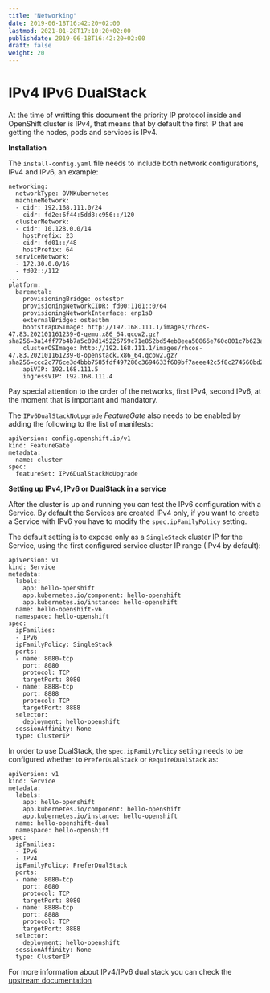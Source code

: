 ```yaml
---
title: "Networking"
date: 2019-06-18T16:42:20+02:00
lastmod: 2021-01-28T17:10:20+02:00
publishdate: 2019-06-18T16:42:20+02:00
draft: false
weight: 20
---
```


# IPv4 IPv6 DualStack

At the time of writting this document the priority IP protocol inside and OpenShift cluster is IPv4, that means that by default the first IP that are getting the nodes, pods and services is IPv4. 

**Installation**

The `install-config.yaml` file needs to include both network configurations, IPv4 and IPv6, an example:


```
networking:
  networkType: OVNKubernetes
  machineNetwork:
  - cidr: 192.168.111.0/24
  - cidr: fd2e:6f44:5dd8:c956::/120
  clusterNetwork:
  - cidr: 10.128.0.0/14
    hostPrefix: 23
  - cidr: fd01::/48
    hostPrefix: 64
  serviceNetwork:
  - 172.30.0.0/16
  - fd02::/112
...
platform:
  baremetal:
    provisioningBridge: ostestpr
    provisioningNetworkCIDR: fd00:1101::0/64
    provisioningNetworkInterface: enp1s0
    externalBridge: ostestbm
    bootstrapOSImage: http://192.168.111.1/images/rhcos-47.83.202101161239-0-qemu.x86_64.qcow2.gz?sha256=3a14ff77b4b7a5c89d145226759c71e852bd54eb8eea50866e760c801c7b623a
    clusterOSImage: http://192.168.111.1/images/rhcos-47.83.202101161239-0-openstack.x86_64.qcow2.gz?sha256=ccc2c776ce3d4bbb7585fdf497286c3694633f609bf7aeee42c5f8c274560bd2
    apiVIP: 192.168.111.5
    ingressVIP: 192.168.111.4
```

Pay special attention to the order of the networks, first IPv4, second IPv6, at the moment that is important and mandatory.

The `IPv6DualStackNoUpgrade` _FeatureGate_ also needs to be enabled by adding the following to the list of manifests:

```
apiVersion: config.openshift.io/v1
kind: FeatureGate
metadata:
  name: cluster
spec:
  featureSet: IPv6DualStackNoUpgrade

```

**Setting up IPv4, IPv6 or DualStack in a service**

After the cluster is up and running you can test the IPv6 configuration with a Service. By default the Services are created IPv4 only, if you want to create a Service with IPv6 you have to modify the `spec.ipFamilyPolicy` setting.

The default setting is to expose only as a `SingleStack` cluster IP for the Service, using the first configured service cluster IP range (IPv4 by default):

```
apiVersion: v1
kind: Service
metadata:
  labels:
    app: hello-openshift
    app.kubernetes.io/component: hello-openshift
    app.kubernetes.io/instance: hello-openshift
  name: hello-openshift-v6
  namespace: hello-openshift
spec:
  ipFamilies:
  - IPv6
  ipFamilyPolicy: SingleStack
  ports:
  - name: 8080-tcp
    port: 8080
    protocol: TCP
    targetPort: 8080
  - name: 8888-tcp
    port: 8888
    protocol: TCP
    targetPort: 8888
  selector:
    deployment: hello-openshift
  sessionAffinity: None
  type: ClusterIP
```
In order to use DualStack, the `spec.ipFamilyPolicy` setting needs to be configured whether to `PreferDualStack` or `RequireDualStack` as:
```
apiVersion: v1
kind: Service
metadata:
  labels:
    app: hello-openshift
    app.kubernetes.io/component: hello-openshift
    app.kubernetes.io/instance: hello-openshift
  name: hello-openshift-dual
  namespace: hello-openshift
spec:
  ipFamilies:
  - IPv6
  - IPv4
  ipFamilyPolicy: PreferDualStack
  ports:
  - name: 8080-tcp
    port: 8080
    protocol: TCP
    targetPort: 8080
  - name: 8888-tcp
    port: 8888
    protocol: TCP
    targetPort: 8888
  selector:
    deployment: hello-openshift
  sessionAffinity: None
  type: ClusterIP
```

For more information about IPv4/IPv6 dual stack you can check the [upstream documentation](https://kubernetes.io/docs/concepts/services-networking/dual-stack/)
